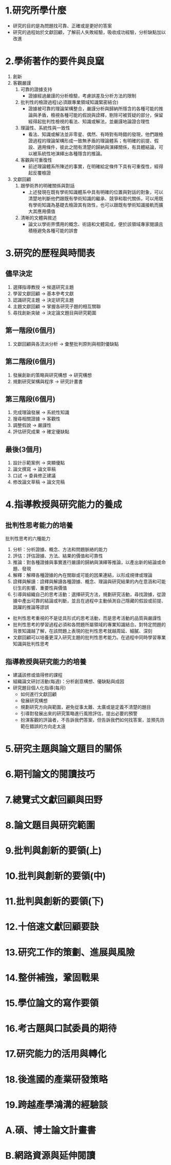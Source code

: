 # 1.研究所學什麼
* 研究的目的是為問題找可靠、正確或是更好的答案
* 研究的過程始於文獻回顧，了解前人失敗經驗，吸收成功經驗，分析缺點加以改進
# 2.學術著作的要件與良窳
1. 創新
2. 客觀嚴謹
	1. 可靠的證據支持
		* 證據經過嚴謹的分析檢驗，考慮誤差及分析方法的限制
	2. 批判性的檢證過程(必須跟專業領域知識緊密結合)
		* 證據被可靠的理論架構整合，嚴謹分析與歸納所隱含的各種可能的推論與矛盾，檢視各種可能的假說與詮釋，剔除可被質疑的部分，保留經得起批判性檢視的看法、知識或解法，並嚴謹地論證合理性
	3. 理論性、系統性與一致性
		* 看法、知識或解法並非零星、偶然、有時對有時錯的發現，他們跟檢證過程的理論架構形成一致無矛盾的理論體系；有明確的前提、假設、適用條件，彼此之間有清楚的歸納與演繹關係，有具體結論，可以被系統性地演繹出各種隱含的推論。
	4. 客觀與可重復性
		* 前述理論體系所陳述的事實，在明確給定條件下具有可重復性，經得起反覆檢證
3. 文獻回顧
	1. 跟學術界的明確關係與對話
		* 上述發現在既有學術知識體系中具有明確的位置與對話的對象，可以清楚地判斷他們跟既有學術知識的繼承、競爭和取代關係，可以用既有學術知識為基礎去檢證其有效性，也可以跟既有學術知識接軌而擴大其應用價值
	2. 清晰的文體與敘述
		* 論文以學術界慣用的概念、術語和文體寫成，便於該領域專家閱讀且積極避免各種可能的誤會
# 3.研究的歷程與時間表
## 儘早決定
1. 選擇指導教授 → 候選研究主題
2. 學習文獻回顧 → 基本參考文獻
3. 認識研究主題 → 決定研究主題
4. 主題文獻回顧 → 掌握各研究子題的相互關聯
5. 尋找創新突破 → 決定論文題目與研究範圍
## 第一階段(6個月)
1. 文獻回顧與各流派分析 → 彙整批判原則與相對優缺點
## 第二階段(6個月)
1. 發展創新的策略與研究構想 → 研究構想
1. 規劃研究架構與程序 → 研究計畫書
## 第三階段(6個月)
1. 完成理論發展 → 系統性知識
1. 搜尋相關證據 → 客觀性
1. 調整假說 → 嚴謹性
1. 評估研究成果 → 確定優缺點
## 最後(3個月)
1. 設計示範案例 → 突顯優點
1. 論文撰寫 → 論文草稿
1. 口試 → 委員修正建議
1. 修改論文草稿 → 論文完稿
# 4.指導教授與研究能力的養成
## 批判性思考能力的培養
批判性思考的六種能力
1. 分析：分析證據、概念、方法和問題脈絡的能力
1. 評估：評估證據、方法、結果的價值和可靠性
1. 推論：對各種證據與事實進行嚴謹的歸納與演繹等推論，以產出新的結論或命題、發現
1. 解釋：解釋各種證據的內在關聯或可能的因果連結，以形成規律或理論
1. 詮釋與解讀：詮釋與解讀各種證據、概念、理論與研究結果的內在意涵和可能衍生的影響、重要性與價值
1. 引導與組織自己的思考活動：選擇研究方法，規劃研究活動，尋找證據，從證據中產出可靠的結論或判斷，並且在過程中主動偵測自己隱藏的假設或前提、跳躍的推論等謬誤
* 批判性思考重視的不是徒具形式的思考活動，而是思考活動的品質與嚴謹性
* 批判性思考的學習過程必須和各問題所屬領域的專業知識結合。對特定問題的背景知識越了解，在該問題上表現的批判性思考就越周延、細膩、深刻
* 文獻回顧可以培養更深入研究主題的批判性思考能力。在過程中同時學習專業知識與批判性思考
## 指導教授與研究能力的培養
* 建議該修或值得修的課程
* 組織論文研討活動(每週)：分析創意構想、優缺點與成因
* 研究題目個人化指導(每月)
	* 如何進行文獻回顧
	* 發展研究構想
	* 規劃研究方向與範圍，避免從事太難、太廣或是定義不清楚的題目
	* 引導對發展出來的研究策略進行風險評估，提出必要的預警
	* 扮演客觀的評論者，不告訴我們答案，但告訴我們如何找答案，並預先防範在錯誤的方向走太遠
# 5.研究主題與論文題目的關係
# 6.期刊論文的閱讀技巧
# 7.總覽式文獻回顧與田野
# 8.論文題目與研究範圍
# 9.批判與創新的要領(上)
# 10.批判與創新的要領(中)
# 11.批判與創新的要領(下)
# 12.十倍速文獻回顧要訣
# 13.研究工作的策劃、進展與風險
# 14.整併補強，鞏固戰果
# 15.學位論文的寫作要領
# 16.考古題與口試委員的期待
# 17.研究能力的活用與轉化
# 18.後進國的產業研發策略
# 19.跨越產學鴻溝的經驗談
# A.碩、博士論文計畫書
# B.網路資源與延伸閱讀
